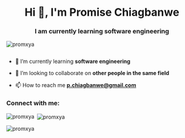<h1 align="center">Hi 👋, I'm Promise Chiagbanwe</h1>
<h3 align="center">I am currently learning software engineering</h3>

<p align="left"> <img src="https://komarev.com/ghpvc/?username=promxya&label=Profile%20views&color=0e75b6&style=flat" alt="promxya" /> </p>

<p align="left"> <a href="https://twitter.com/" target="blank"><img src="https://img.shields.io/twitter/follow/?logo=twitter&style=for-the-badge" alt="" /></a> </p>

- 🌱 I’m currently learning **software engineering**

- 👯 I’m looking to collaborate on **other people in the same field**

- 📫 How to reach me **p.chiagbanwe@gmail.com**

<h3 align="left">Connect with me:</h3>
<p align="left">
</p>

<p><img align="left" src="https://github-readme-stats.vercel.app/api/top-langs?username=promxya&show_icons=true&locale=en&layout=compact" alt="promxya" /></p>

<p>&nbsp;<img align="center" src="https://github-readme-stats.vercel.app/api?username=promxya&show_icons=true&locale=en" alt="promxya" /></p>

<p><img align="center" src="https://github-readme-streak-stats.herokuapp.com/?user=promxya&" alt="promxya" /></p>
